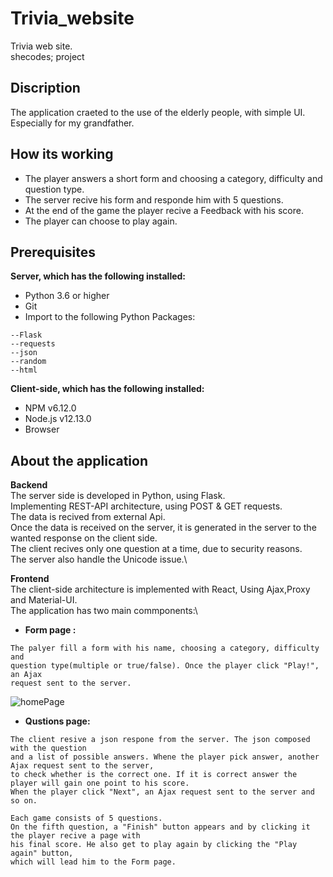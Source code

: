 # Trivia_website
Trivia web site.\
shecodes; project

## Discription
The application craeted to the use of the elderly people, with simple UI.\
Especially for my grandfather.

## How its working
- The player answers a short form and choosing a category, difficulty and question type.
- The server recive his form and responde him with 5 questions.
- At the end of the game the player recive a Feedback with his score.
- The player can choose to play again.

## Prerequisites
**Server, which has the following installed:**
- Python 3.6 or higher
- Git
- Import to the following Python Packages:
```
--Flask
--requests
--json
--random
--html
```

**Client-side, which has the following installed:**

- NPM v6.12.0
- Node.js v12.13.0
- Browser

## About the application

**Backend**\
The server side is developed in Python, using Flask.\
Implementing REST-API architecture, using POST & GET requests.\
The data is recived from external Api.\
Once the data is received on the server, it is generated in the server to the wanted response on the client side.\
The client recives only one question at a time, due to security reasons.\
The server also handle the Unicode issue.\


**Frontend**\
The client-side architecture is implemented with React, Using Ajax,Proxy and Material-UI.\
The application has two main commponents:\
- **Form page :**
```
The palyer fill a form with his name, choosing a category, difficulty and
question type(multiple or true/false). Once the player click "Play!", an Ajax 
request sent to the server.
```
![homePage](https://user-images.githubusercontent.com/45918656/86247926-d7125900-bbb5-11ea-9fd9-1dbfc4adbed1.png)

- **Qustions page:**
```
The client resive a json respone from the server. The json composed with the question
and a list of possible answers. Whene the player pick answer, another Ajax request sent to the server,
to check whether is the correct one. If it is correct answer the player will gain one point to his score.
When the player click "Next", an Ajax request sent to the server and so on.
```
<!--- Add the questionPage photo --->

```
Each game consists of 5 questions.
On the fifth question, a "Finish" button appears and by clicking it the player recive a page with 
his final score. He also get to play again by clicking the "Play again" button,
which will lead him to the Form page.
```
<!--- Add the score photo --->


